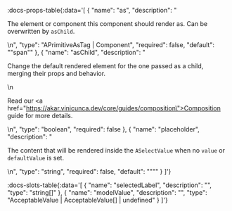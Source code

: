 <!-- This file was automatic generated. Do not edit it manually -->

:docs-props-table{:data='[
  {
    "name": "as",
    "description": "<p>The element or component this component should render as. Can be overwritten by <code>asChild</code>.</p>\n",
    "type": "APrimitiveAsTag | Component",
    "required": false,
    "default": "\"span\""
  },
  {
    "name": "asChild",
    "description": "<p>Change the default rendered element for the one passed as a child, merging their props and behavior.</p>\n<p>Read our <a href=\"https://akar.vinicunca.dev/core/guides/composition\">Composition</a> guide for more details.</p>\n",
    "type": "boolean",
    "required": false
  },
  {
    "name": "placeholder",
    "description": "<p>The content that will be rendered inside the <code>ASelectValue</code> when no <code>value</code> or <code>defaultValue</code> is set.</p>\n",
    "type": "string",
    "required": false,
    "default": "\"\""
  }
]'} 

:docs-slots-table{:data='[
  {
    "name": "selectedLabel",
    "description": "",
    "type": "string[]"
  },
  {
    "name": "modelValue",
    "description": "",
    "type": "AcceptableValue | AcceptableValue[] | undefined"
  }
]'} 
